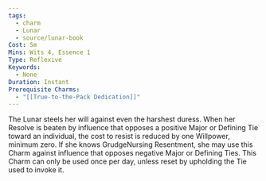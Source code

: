 ```yaml
---
tags:
  - charm
  - Lunar
  - source/lunar-book
Cost: 5m
Mins: Wits 4, Essence 1
Type: Reflexive
Keywords:
  - None
Duration: Instant
Prerequisite Charms:
  - "[[True-to-the-Pack Dedication]]"
---
```

The Lunar steels her will against even the harshest duress. When her Resolve is beaten by influence that opposes a positive Major or Defining Tie toward an individual, the cost to resist is reduced by one Willpower, minimum zero. If she knows GrudgeNursing Resentment, she may use this Charm against influence that opposes negative Major or Defining Ties. This Charm can only be used once per day, unless reset by upholding the Tie used to invoke it.